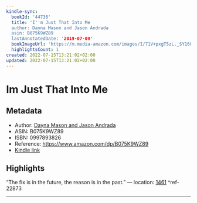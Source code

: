 ```yaml
---
kindle-sync:
  bookId: '44736'
  title: 'I''m Just That Into Me
  author: Dayna Mason and Jason Andrada
  asin: B075K9WZ89
  lastAnnotatedDate: '2019-07-09'
  bookImageUrl: 'https://m.media-amazon.com/images/I/71V+pxgT5zL._SY160.jpg'
  highlightsCount: 1
created: 2022-07-15T13:21:02+02:00
updated: 2022-07-15T13:21:02+02:00
---
```

# Im Just That Into Me
## Metadata
* Author: [Dayna Mason and Jason Andrada](https://www.amazon.com/Dayna-Mason/e/B078J575DC/ref=dp_byline_cont_ebooks_1)
* ASIN: B075K9WZ89
* ISBN: 0997893826
* Reference: https://www.amazon.com/dp/B075K9WZ89
* [Kindle link](kindle://book?action=open&asin=B075K9WZ89)

## Highlights
“The fix is in the future, the reason is in the past.” — location: [1461](kindle://book?action=open&asin=B075K9WZ89&location=1461) ^ref-22873

---
